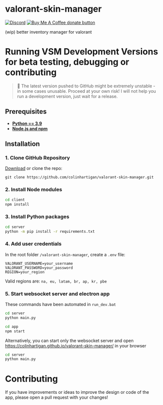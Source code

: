 # valorant-skin-manager
[![Discord](https://img.shields.io/badge/discord-join-7389D8?style=flat&logo=discord)](https://discord.gg/uGuswsZwAT)
<span class="badge-buymeacoffee">
<a href="https://ko-fi.com/colinh" title="Donate to this project using Buy Me A Coffee"><img src="https://img.shields.io/badge/buy%20me%20a%20coffee-donate-yellow.svg" alt="Buy Me A Coffee donate button" /></a>
</span>

(wip) better inventory manager for valorant

# Running VSM Development Versions for beta testing, debugging or contributing
> 🚨 The latest version pushed to GitHub might be extremely unstable - in some cases unusable. Proceed at your own risk! I will not help you run a development version, just wait for a release.

## Prerequisites
- [**Python == 3.9**](https://www.python.org/downloads/release/python-399)
- [**Node.js and npm**](https://docs.npmjs.com/downloading-and-installing-node-js-and-npm)

## Installation

### 1. Clone GitHub Repository
[Download](https://github.com/colinhartigan/valorant-skin-manager/archive/refs/heads/master.zip) or clone the repo:
```
git clone https://github.com/colinhartigan/valorant-skin-manager.git
```

### 2. Install Node modules
```cmd
cd client
npm install 
```

### 3. Install Python packages
```cmd
cd server
python -m pip install -r requirements.txt
```

### 4. Add user credentials
In the root folder `/valorant-skin-manager`, create a `.env` file:
```env
VALORANT_USERNAME=your_username
VALORANT_PASSWORD=your_password
REGION=your_region
```
Valid regions are: `na, eu, latam, br, ap, kr, pbe`

### 5. Start websocket server and electron app
These commands have been automated in `run_dev.bat`
```cmd
cd server
python main.py

cd app
npm start
```
Alternatively, you can start only the websocket server and open https://colinhartigan.github.io/valorant-skin-manager/ in your browser
```cmd
cd server
python main.py
```

# Contributing
If you have improvements or ideas to improve the design or code of the app, please open a pull request with your changes!
